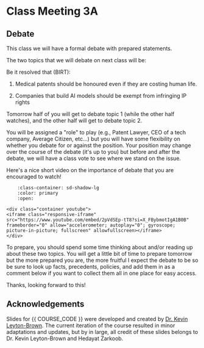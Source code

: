 # Class Meeting 3A

## Debate

This class we will have a formal debate with prepared statements.

The two topics that we will debate on next class will be:

Be it resolved that (BIRT):

1. Medical patents should be honoured even if they are costing human life.

2. Companies that build AI models should be exempt from infringing IP rights

Tomorrow half of you will get to debate topic 1 (while the other half watches), and the other half will get to debate topic 2. 

You will be assigned a "role" to play (e.g., Patent Lawyer, CEO of a tech company, Average Citizen, etc...) but you will have some flexibility on whether you debate for or against the position. Your position may change over the course of the debate (it's up to you) but before and after the debate, we will have a class vote to see where we stand on the issue.

Here's a nice short video on the importance of debate that you are encouraged to watch!

```{dropdown} 1. Importance of Debate in Society
    :class-container: sd-shadow-lg
    :color: primary
    :open:

<div class="container youtube">
<iframe class="responsive-iframe" src="https://www.youtube.com/embed/2pVdSEp-tT8?si=X_FBybmotIgA1B0B" frameborder="0" allow="accelerometer; autoplay="0"; gyroscope; picture-in-picture; fullscreen" allowfullscreen></iframe>
</div>
```

To prepare, you should spend some time thinking about and/or reading up about these two topics. You will get a little bit of time to prepare tomorrow but the more prepared you are, the more fruitful I expect the debate to be so be sure to look up facts, precedents, policies, and add them in as a comment below if you want to collect them all in one place for easy access.

Thanks, looking forward to this!



<!-- 
## Class slides

Below are the slides from today's class embedded.
Feel free to download them to keep them locally, or leave them archived here and just bookmark them.
We will leave the website open even after the course is over for a reasonable number of years.

<div>
<iframe src="../../2024_S1_Class3B.pdf" width="100%" height="600px" frameBorder="0"> </iframe>
</div>

[Download the Slides from today](https://github.com/ubc-cs/cpsc430/raw/main/files/2024_S1_Class3B.pdf)

## Important links for today:
 -->


## Acknowledgements

Slides for {{ COURSE_CODE }} were developed and created by [Dr. Kevin Leyton-Brown](https://www.cs.ubc.ca/~kevinlb/). The current iteration of the course resulted in minor adaptations and updates, but by in large, all credit of these slides belongs to Dr. Kevin Leyton-Brown and Hedayat Zarkoob.